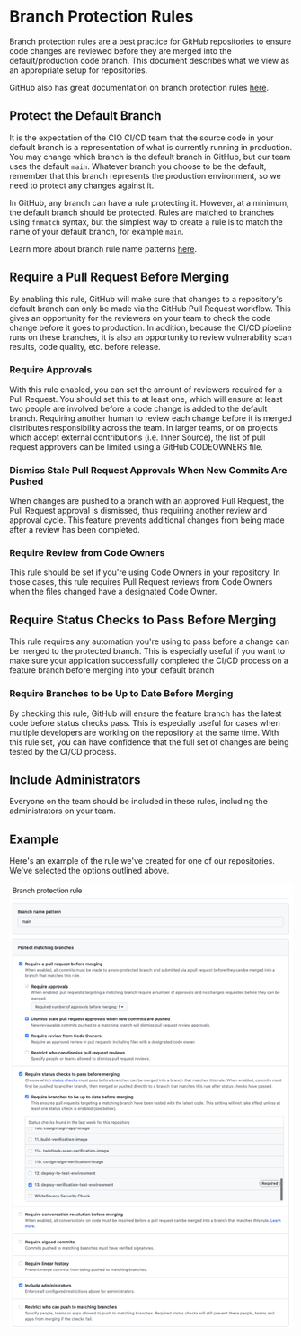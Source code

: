 # Branch Protection Rules

Branch protection rules are a best practice for GitHub repositories to ensure code changes are reviewed before they are merged into the default/production code branch. This document describes what we view as an appropriate setup for repositories.

GitHub also has great documentation on branch protection rules [here](https://docs.github.com/en/enterprise-server@3.3/repositories/configuring-branches-and-merges-in-your-repository/defining-the-mergeability-of-pull-requests).

## Protect the Default Branch

It is the expectation of the CIO CI/CD team that the source code in your default branch is a representation of what is currently running in production. You may change which branch is the default branch in GitHub, but our team uses the default `main`. Whatever branch you choose to be the default, remember that this branch represents the production environment, so we need to protect any changes against it.

In GitHub, any branch can have a rule protecting it. However, at a minimum, the default branch should be protected. Rules are matched to branches using `fnmatch` syntax, but the simplest way to create a rule is to match the name of your default branch, for example `main`.

Learn more about branch rule name patterns [here](https://docs.github.com/en/enterprise-server@3.3/repositories/configuring-branches-and-merges-in-your-repository/defining-the-mergeability-of-pull-requests/managing-a-branch-protection-rule#about-branch-protection-rules).

## Require a Pull Request Before Merging

By enabling this rule, GitHub will make sure that changes to a repository's default branch can only be made via the GitHub Pull Request workflow. This gives an opportunity for the reviewers on your team to check the code change before it goes to production. In addition, because the CI/CD pipeline runs on these branches, it is also an opportunity to review vulnerability scan results, code quality, etc. before release.

### Require Approvals

With this rule enabled, you can set the amount of reviewers required for a Pull Request. You should set this to at least one, which will ensure at least two people are involved before a code change is added to the default branch. Requiring another human to review each change before it is merged distributes responsibility across the team. In larger teams, or on projects which accept external contributions (i.e. Inner Source), the list of pull request approvers can be limited using a GitHub CODEOWNERS file.

### Dismiss Stale Pull Request Approvals When New Commits Are Pushed

When changes are pushed to a branch with an approved Pull Request, the Pull Request approval is dismissed, thus requiring another review and approval cycle. This feature prevents additional changes from being made after a review has been completed.

### Require Review from Code Owners

This rule should be set if you're using Code Owners in your repository. In those cases, this rule requires Pull Request reviews from Code Owners when the files changed have a designated Code Owner.

## Require Status Checks to Pass Before Merging

This rule requires any automation you're using to pass before a change can be merged to the protected branch. This is especially useful if you want to make sure your application successfully completed the CI/CD process on a feature branch before merging into your default branch

### Require Branches to be Up to Date Before Merging

By checking this rule, GitHub will ensure the feature branch has the latest code before status checks pass. This is especially useful for cases when multiple developers are working on the repository at the same time. With this rule set, you can have confidence that the full set of changes are being tested by the CI/CD process.

## Include Administrators

Everyone on the team should be included in these rules, including the administrators on your team.

## Example

Here's an example of the rule we've created for one of our repositories. We've selected the options outlined above.

![Example branch protection rule](images/branch-protection-rules.png)
